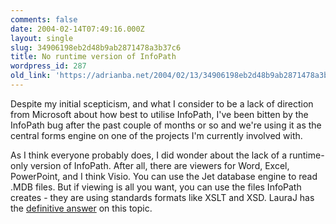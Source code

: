 ```yaml
---
comments: false
date: 2004-02-14T07:49:16.000Z
layout: single
slug: 34906198eb2d48b9ab2871478a3b37c6
title: No runtime version of InfoPath
wordpress_id: 287
old_link: 'https://adrianba.net/2004/02/13/34906198eb2d48b9ab2871478a3b37c6/'
---
```

Despite my initial scepticism, and what I consider to be a lack
of direction from Microsoft about how best to utilise InfoPath,
I've been bitten by the InfoPath bug after the past couple of
months or so and we're using it as the central forms engine on one
of the projects I'm currently involved with.

As I think everyone probably does, I did wonder about the lack
of a runtime-only version of InfoPath. After all, there are viewers
for Word, Excel, PowerPoint, and I think Visio. You can use the Jet
database engine to read .MDB files. But if viewing is all you want,
you can use the files InfoPath creates - they are using standards
formats like XSLT and XSD. LauraJ has the
[
definitive answer](http://blogs.msdn.com/lauraj/archive/2004/02/05/68524.aspx) on this topic.
